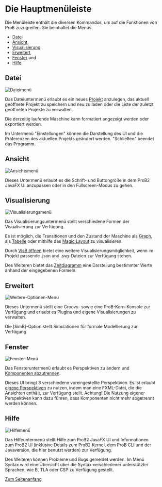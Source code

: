 # <a name="top"></a>
# Die Hauptmenüleiste

Die Menüleiste enthält die diversen Kommandos, um auf die Funktionen von ProB zuzugreifen. Sie beinhaltet die Menüs
* [Datei](#Datei)
* [Ansicht](#Ansicht),
* [Visualisierung](#Visualisierung),
* [Erweitert](#Erweitert),
* [Fenster](#Fenster) und
* [Hilfe](#Hilfe)


## <a name="Datei"> Datei</a>
![Dateimenü](../../screenshots/Menu/File.png)

Das Dateiuntermenü erlaubt es ein neues [Projekt](../Projekt.md) anzulegen, das aktuell geöffnete Projekt zu speichern und neu zu laden oder die Liste der zuletzt geöffneten Projekte zu verwalten.

Die derzeitig laufende Maschine kann formatiert angezeigt werden oder exportiert werden.

Im Untermenü "Einstellungen" können die Darstellung des UI und die Präferenzen des aktuellen Projekts geändert werden.
"Schließen" beendet das Programm.


## <a name="Ansicht"> Ansicht</a>
![Ansichtsmenü](../../screenshots/Menu/View.png)

Dieses Untermenü erlaubt es die Schrift- und Buttongröße in dem ProB2 JavaFX UI anzupassen oder in den Fullscreen-Modus zu gehen.


## <a name="Visualisierung"> Visualisierung</a>
![Visualisierungsmenü](../../screenshots/Menu/Visualisation.png)


Das Visualisierungsuntermenü stellt verschiedene Formen der Visualisierung zur Verfügung.

Es ist möglich, die Transitionen und den Zustand der Maschine als [Graph](Visualisierungen/Graphvisualisierung.md),
als [Tabelle](Visualisierungen/Tabellenvisualisierung.md) oder mithilfe des [Magic Layout](Visualisierungen/Magic%20Layout.md) zu visualisieren.

Durch [VisB öffnen](Visualisierungen/VisB.md) bietet eine weitere Visualisierungsmöglichkeit, wenn im Projekt passende .json und .svg-Dateien zur Verfügung stehen.

Des Weiteren bietet das [Zeitdiagramm](Visualisierungen/Zeitdiagramm.md) eine Darstellung bestimmter Werte anhand der eingegebenen Formeln.


## <a name="Erweitert"> Erweitert</a>
![Weitere-Optionen-Menü](../../screenshots/Menu/Advanced.png)


Dieses Untermenü stellt eine Groovy- sowie eine ProB-Kern-Konsole zur Verfügung und erlaubt es Plugins und eigene Visualisierungen zu verwalten.

Die [SimB]-Option stellt Simulationen für formale Modellierung zur Verfügung.


## <a name="Fenster"> Fenster</a>
![Fenster-Menü](../../screenshots/Menu/Window.png)


Das Fensteruntermenü erlaubt es Perspektiven zu ändern und [Komponenten abzutrennen](Fenster/Abtrennen%20von%20Komponenten.md).

Dieses UI bringt 3 verschiedene voreingestellte Perspektiven. Es ist erlaubt [eigene Perspektiven](Fenster/Perspektiven.md) zu nutzen, indem man eine FXML-Datei,
die die Ansichten enthält, zur Verfügung stellt. Achtung! Die Nutzung eigener Perspektiven kann dazu führen, dass Komponenten nicht mehr abgetrennt werden können.

## <a name="Hilfe"> Hilfe</a>
![Hilfemenü](../../screenshots/Menu/Help.png)


Das Hilfeuntermenü stellt Hilfe zum ProB2 JavaFX UI und Informationen zum ProB2 UI (inklusive Details zum ProB2 Kernel, dem ProB CLI und der Javaversion, die hier benutzt werden) zur Verfügung.

Des Weiteren können Probleme und Bugs gemeldet werden. Im Menü Syntax wird eine Übersicht über die Syntax verschiedener unterstützter Sprachen, wie B, TLA oder CSP zu Verfügung gestellt.

[Zum Seitenanfang](#top)
